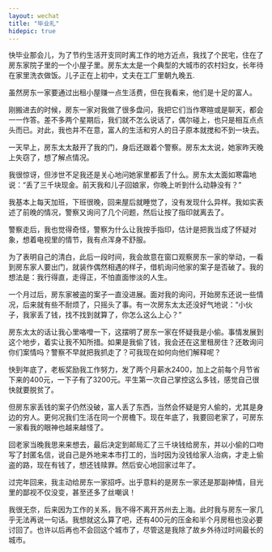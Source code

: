 ```yaml
---
layout: wechat
title: "毕业礼"
hidepic: true
---
```


快毕业那会儿，为了节约生活开支同时离工作的地方近点，我找了个民宅，住在了房东家院子里的一个小屋子里。房东太太是一个典型的大城市的农村妇女，长年待在家里洗衣做饭。儿子正在上初中，丈夫在工厂里朝九晚五.

虽然房东一家要通过出租小屋赚一点生活费，但在我看来，他们是十足的富人。

刚搬进去的时候，房东一家对我做了很多盘问，我把它们当作寒暄或是聊天，都会一一作答。差不多两个星期后，我们就不怎么说话了，偶尔碰上，也只是相互点点头而已。对此，我也并不在意，富人的生活和穷人的日子原本就搅和不到一块去。

一天早上，房东太太敲开了我的门，身后还跟着个警察。房东太太说，她家昨天晚上失窃了，想了解点情况。

我很惊讶，但涉世不足我还是关心地问她家里都丢了什么。房东太太面如寒霜地说：“丢了三千块现金。前天我和儿子回娘家，你晚上听到什么动静没有？”

我基本上每天加班，下班很晚，回来屋后就睡觉了，没有发现什么异样。我如实表述了前晚的情况，警察又询问了几个问题，然后让按了指印就离去了。

警察走后，我也觉得奇怪，警察为什么让我按手指印，估计是把我当成了怀疑对象，想着电视里的情节，我有点浑身不舒服。

为了表明自己的清白，此后一段时间，我会故意在窗口观察房东一家的举动，一看到房东家人要出门，就装作偶然相遇的样子，借机询问他家的案子是否破了。我的想法是：我行得直，走得正，不怕直面惨淡的人生。

一个月过后，房东家被盗的案子一直没进展。面对我的询问，开始房东还说一些情况，后来就有些不耐烦了，只摇头了事。有一次房东太太还没好气地说：“小伙子，我家丢了钱，找不找到就算了，你怎么这么上心？”

房东太太的话让我心里咯噔一下，这摆明了房东一家在怀疑我是小偷。事情发展到这个地步，着实让我不知所措。如果是我偷了钱，我会还在这里租房住？还敢询问你们案情吗？警察不早就把我抓走了？可我现在如何向他们解释呢？

快到年底了，老板奖励我工作努力，发了两个月薪水2400，加上之前每个月节省下来的400元，一下子有了3200元。平生第一次自己掌控这么多钱，感觉自己很快就要脱贫了。

但房东家丢钱的案子仍然没破，富人丢了东西，当然会怀疑是穷人偷的，尤其是身边的穷人。更何况我们生活在同一个房檐下。现在年底了，我要回老家了，可房东一家看我的眼神也越来越怪了。

回老家当晚我思来来想去，最后决定到邮局汇了三千块钱给房东，并以小偷的口吻写了封匿名信，说自己是外地来本市打工的，当时因为没钱给家人治病，才走上偷盗的路，现在有钱了，想还钱赎罪。然后安心地回家过年了。

过完年回来，我主动给房东一家招呼。出乎意料的是房东一家还是那副神情，目光里的鄙视不仅没变，甚至还多了丝嘲讽！

我很无奈，后来因为工作的关系，我不得不离开苏州去上海。此时我与房东一家几乎无法再说一句话。我想就这么算了吧，还有400元的压金和半个月房租也没必要讨回了。也许以后再也不会回这个城市了，尽管这是我除了故乡外待过时间最长的城市。